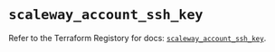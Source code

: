 # `scaleway_account_ssh_key`

Refer to the Terraform Registory for docs: [`scaleway_account_ssh_key`](https://registry.terraform.io/providers/scaleway/scaleway/2.21.0/docs/resources/account_ssh_key).
